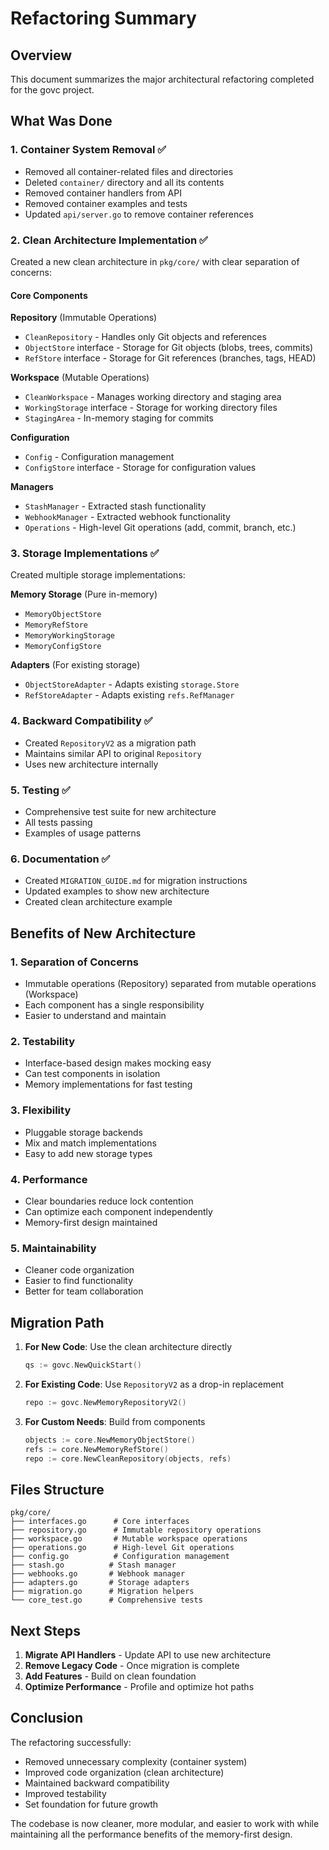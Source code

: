 # Refactoring Summary

## Overview

This document summarizes the major architectural refactoring completed for the govc project.

## What Was Done

### 1. Container System Removal ✅
- Removed all container-related files and directories
- Deleted `container/` directory and all its contents
- Removed container handlers from API
- Removed container examples and tests
- Updated `api/server.go` to remove container references

### 2. Clean Architecture Implementation ✅

Created a new clean architecture in `pkg/core/` with clear separation of concerns:

#### Core Components

**Repository** (Immutable Operations)
- `CleanRepository` - Handles only Git objects and references
- `ObjectStore` interface - Storage for Git objects (blobs, trees, commits)
- `RefStore` interface - Storage for Git references (branches, tags, HEAD)

**Workspace** (Mutable Operations)
- `CleanWorkspace` - Manages working directory and staging area
- `WorkingStorage` interface - Storage for working directory files
- `StagingArea` - In-memory staging for commits

**Configuration**
- `Config` - Configuration management
- `ConfigStore` interface - Storage for configuration values

**Managers**
- `StashManager` - Extracted stash functionality
- `WebhookManager` - Extracted webhook functionality
- `Operations` - High-level Git operations (add, commit, branch, etc.)

### 3. Storage Implementations ✅

Created multiple storage implementations:

**Memory Storage** (Pure in-memory)
- `MemoryObjectStore`
- `MemoryRefStore`
- `MemoryWorkingStorage`
- `MemoryConfigStore`

**Adapters** (For existing storage)
- `ObjectStoreAdapter` - Adapts existing `storage.Store`
- `RefStoreAdapter` - Adapts existing `refs.RefManager`

### 4. Backward Compatibility ✅

- Created `RepositoryV2` as a migration path
- Maintains similar API to original `Repository`
- Uses new architecture internally

### 5. Testing ✅

- Comprehensive test suite for new architecture
- All tests passing
- Examples of usage patterns

### 6. Documentation ✅

- Created `MIGRATION_GUIDE.md` for migration instructions
- Updated examples to show new architecture
- Created clean architecture example

## Benefits of New Architecture

### 1. Separation of Concerns
- Immutable operations (Repository) separated from mutable operations (Workspace)
- Each component has a single responsibility
- Easier to understand and maintain

### 2. Testability
- Interface-based design makes mocking easy
- Can test components in isolation
- Memory implementations for fast testing

### 3. Flexibility
- Pluggable storage backends
- Mix and match implementations
- Easy to add new storage types

### 4. Performance
- Clear boundaries reduce lock contention
- Can optimize each component independently
- Memory-first design maintained

### 5. Maintainability
- Cleaner code organization
- Easier to find functionality
- Better for team collaboration

## Migration Path

1. **For New Code**: Use the clean architecture directly
   ```go
   qs := govc.NewQuickStart()
   ```

2. **For Existing Code**: Use `RepositoryV2` as a drop-in replacement
   ```go
   repo := govc.NewMemoryRepositoryV2()
   ```

3. **For Custom Needs**: Build from components
   ```go
   objects := core.NewMemoryObjectStore()
   refs := core.NewMemoryRefStore()
   repo := core.NewCleanRepository(objects, refs)
   ```

## Files Structure

```
pkg/core/
├── interfaces.go      # Core interfaces
├── repository.go      # Immutable repository operations
├── workspace.go       # Mutable workspace operations
├── operations.go      # High-level Git operations
├── config.go          # Configuration management
├── stash.go          # Stash manager
├── webhooks.go       # Webhook manager
├── adapters.go       # Storage adapters
├── migration.go      # Migration helpers
└── core_test.go      # Comprehensive tests
```

## Next Steps

1. **Migrate API Handlers** - Update API to use new architecture
2. **Remove Legacy Code** - Once migration is complete
3. **Add Features** - Build on clean foundation
4. **Optimize Performance** - Profile and optimize hot paths

## Conclusion

The refactoring successfully:
- Removed unnecessary complexity (container system)
- Improved code organization (clean architecture)
- Maintained backward compatibility
- Improved testability
- Set foundation for future growth

The codebase is now cleaner, more modular, and easier to work with while maintaining all the performance benefits of the memory-first design.